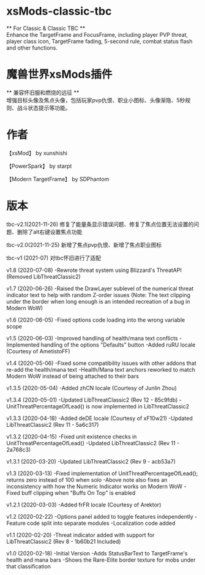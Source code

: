 # xsMods-classic-tbc
** For Classic & Classic TBC **  
Enhance the TargetFrame and FocusFrame, including player PVP threat, player class icon, TargetFrame fading, 5-second rule, combat status flash and other functions.  


# 魔兽世界xsMods插件
** 兼容怀旧服和燃烧的远征 **    
增强目标头像及焦点头像，包括玩家pvp仇恨、职业小图标、头像渐隐、5秒规则、战斗状态提示等功能。  

# 作者
【xsMod】 by xunshishi

【PowerSpark】 by starpt

【Modern TargetFrame】 by SDPhantom

# 版本
tbc-v2.1(2021-11-26) 
修复了能量条显示错误问题、修复了焦点位置无法设置的问题、删除了alt右键设置焦点功能

tbc-v2.0(2021-11-25) 
新增了焦点pvp仇恨、新增了焦点职业图标

tbc-v1 (2021-07) 
对tbc怀旧进行了适配 

v1.8 (2020-07-08)
	-Rewrote threat system using Blizzard's ThreatAPI (Removed LibThreatClassic2)

v1.7 (2020-06-26)
	-Raised the DrawLayer sublevel of the numerical threat indicator text to help with random Z-order issues
	(Note: The text clipping under the border when long enough is an intended recreation of a bug in Modern WoW)

v1.6 (2020-06-05)
	-Fixed options code loading into the wrong variable scope

v1.5 (2020-06-03)
	-Improved handling of health/mana text conflicts
	-Implemented handling of the options "Defaults" button
	-Added ruRU locale (Courtesy of AmetistoFF)

v1.4 (2020-05-06)
	-Fixed some compatibility issues with other addons that re-add the health/mana text
	-Health/Mana text anchors reworked to match Modern WoW instead of being attached to their bars

v1.3.5 (2020-05-04)
	-Added zhCN locale (Courtesy of Junlin Zhou)

v1.3.4 (2020-05-01)
	-Updated LibThreatClassic2 (Rev 12 - 85c9fdb)
	-UnitThreatPercentageOfLead() is now implemented in LibThreatClassic2

v1.3.3 (2020-04-18)
	-Added deDE locale (Courtesy of xF10w21)
	-Updated LibThreatClassic2 (Rev 11 - 5a6c317)

v1.3.2 (2020-04-15)
	-Fixed unit existence checks in UnitThreatPercentageOfLead()
	-Updated LibThreatClassic2 (Rev 11 - 2a768c3)

v1.3.1 (2020-03-20)
	-Updated LibThreatClassic2 (Rev 9 - acb53a7)

v1.3 (2020-03-13)
	-Fixed implementation of UnitThreatPercentageOfLead(); returns zero instead of 100 when solo
	-Above note also fixes an inconsistency with how the Numeric Indicator works on Modern WoW
	-Fixed buff clipping when "Buffs On Top" is enabled

v1.2.1 (2020-03-03)
	-Added frFR locale (Courtesy of Arektor)

v1.2 (2020-02-22)
	-Options panel added to toggle features independently
	-Feature code split into separate modules
	-Localization code added

v1.1 (2020-02-20)
	-Threat indicator added with support for LibThreatClassic2 (Rev 8 - 1b60b21 Included)

v1.0 (2020-02-18)
	-Initial Version
	-Adds StatusBarText to TargetFrame's health and mana bars
	-Shows the Rare-Elite border texture for mobs under that classification
